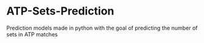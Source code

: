 # ATP-Sets-Prediction
Prediction models made in python with the goal of predicting the number of sets in ATP matches
